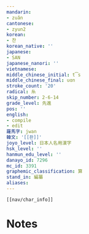 ```yaml
---
mandarin:
- zuǎn
cantonese:
- zyun2
korean:
- 찬
korean_native: ''
japanese:
- SAN
japanese_nanori: ''
vietnamese:
middle_chinese_initial: t͡s
middle_chinese_final: uɑn
stroke_count: '20'
radical: 糸
skip_number: 2-6-14
grade_level: 先進
pos: ''
english:
- compile
- edit
羅馬字: jwan
韓文: '[[좐]]'
joyo_level: 日本人名用漢字
hsk_level: ''
hanmun_edu_level: ''
danayo_id: 7296
mc_id: 3391
graphemic_classification: 算
stand_in: 編纂
aliases:
---
```

```meta-bind-embed
[[nav/char_info]]
```

# Notes
